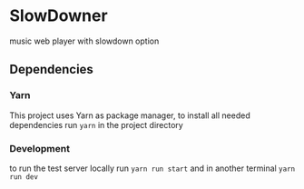 # SlowDowner
music web player with slowdown option


## Dependencies
### Yarn
This project uses Yarn as package manager, to install all needed dependencies run
``` yarn ```
in the project directory

### Development
to run the test server locally run
``` yarn run start ```
and in another terminal
``` yarn run dev ```

